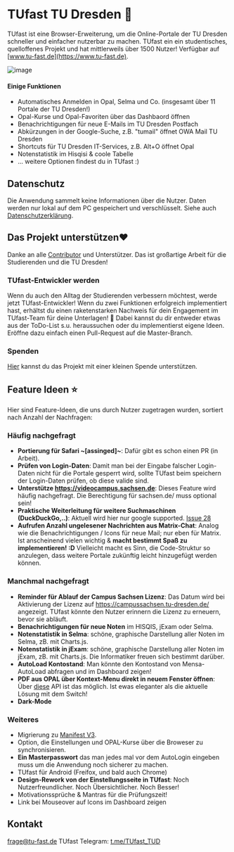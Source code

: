 # TUfast TU Dresden 🚀
TUfast ist eine Browser-Erweiterung, um die Online-Portale der TU Dresden schneller und einfacher nutzerbar zu machen. TUfast ein ein studentisches, quelloffenes Projekt und hat mittlerweils über 1500 Nutzer! Verfügbar auf [www.tu-fast.de](https://www.tu-fast.de).

![image](https://user-images.githubusercontent.com/31124624/115123463-72e24980-9fbd-11eb-8ff9-7466ba8e0df2.png)

#### Einige Funktionen
 - Automatisches Anmelden in Opal, Selma und Co. (insgesamt über 11 Portale der TU Dresden!)
 - Opal-Kurse und Opal-Favoriten über das Dashbaord öffnen
 - Benachrichtigungen für neue E-Mails im TU Dresden Postfach
 - Abkürzungen in der Google-Suche, z.B. "tumail" öffnet OWA Mail TU Dresden
 - Shortcuts für TU Dresden IT-Services, z.B. Alt+O öffnet Opal
 - Notenstatistik im Hisqisi & coole Tabelle
 - ... weitere Optionen findest du in TUfast :)

## Datenschutz
Die Anwendung sammelt keine Informationen über die Nutzer. Daten werden nur lokal auf dem PC gespeichert und verschlüsselt.
Siehe auch [Datenschutzerklärung](https://docs.google.com/document/d/1m3LCzlRMlEUR_TbMgP7Ha7MA7jN9mJ6gfyRhCRfUxuM/edit?usp=sharing).

## Das Projekt unterstützen❤️
Danke an alle [Contributor](https://github.com/TUfast-TUD/TUfast_TUD/graphs/contributors) und Unterstützer. Das ist großartige Arbeit für die Studierenden und die TU Dresden! 

### TUfast-Entwickler werden
Wenn du auch den Alltag der Studierenden verbessern möchtest, werde jetzt TUfast-Entwickler! Wenn du zwei Funktionen erfolgreich implementiert hast, erhältst du einen raketenstarken Nachweis für dein Engagement im TUfast-Team für deine Unterlagen! 🙂 Dabei kannst du dir entweder etwas aus der ToDo-List s.u. heraussuchen oder du implementierst eigene Ideen. Eröffne dazu einfach einen Pull-Request auf die Master-Branch.

### Spenden
[Hier](https://www.buymeacoffee.com/olihausdoerfer) kannst du das Projekt mit einer kleinen Spende unterstützen.

## Feature Ideen ⭐
Hier sind Feature-Ideen, die uns durch Nutzer zugetragen wurden, sortiert nach Anzahl der Nachfragen:

### Häufig nachgefragt
- **Portierung für Safari ~[assinged]~**: Dafür gibt es schon einen PR (in Arbeit).
- **Prüfen von Login-Daten**: Damit man bei der Eingabe falscher Login-Daten nicht für die Portale gesperrt wird, sollte TUfast beim speichern der Login-Daten prüfen, ob diese valide sind.
- **Unterstütze https://videocampus.sachsen.de**: Dieses Feature wird häufig nachgefragt. Die Berechtigung für sachsen.de/ muss optional sein! 
- **Praktische Weiterleitung für weitere Suchmaschinen (DuckDuckGo,..)**: Aktuell wird hier nur google supported. [Issue 28](https://github.com/TUfast-TUD/TUfast_TUD/issues/28)
- **Aufrufen Anzahl ungelesener Nachrichten aus Matrix-Chat**: Analog wie die Benachrichtigungen / Icons für neue Mail; nur eben für Matrix. Ist anscheinend vielen wichtig & **macht bestimmt Spaß zu implementieren! :D** Vielleicht macht es Sinn, die Code-Struktur so anzulegen, dass weitere Portale zukünftig leicht hinzugefügt werden können.

### Manchmal nachgefragt
- **Reminder für Ablauf der Campus Sachsen Lizenz**: Das Datum wird bei Aktivierung der Lizenz auf https://campussachsen.tu-dresden.de/ angezeigt. TUfast könnte den Nutzer erinnern die Lizenz zu erneuern, bevor sie abläuft.
- **Benachrichtigungen für neue Noten** im HISQIS, jExam oder Selma.
- **Notenstatistik in Selma**: schöne, graphische Darstellung aller Noten im Selma, zB. mit Charts.js.
- **Notenstatistik in jExam**: schöne, graphische Darstellung aller Noten im jExam, zB. mit Charts.js. Die Informatiker freuen sich bestimmt darüber.
- **AutoLoad Kontostand**: Man könnte den Kontostand von Mensa-AutoLoad abfragen und im Dashboard zeigen!
- **PDF aus OPAL über Kontext-Menu direkt in neuem Fenster öffnen**: Über [diese](https://developer.chrome.com/docs/extensions/reference/contextMenus/) API ist das möglich. Ist ewas eleganter als die aktuelle Lösung mit dem Switch!
- **Dark-Mode**


### Weiteres
- Migrierung zu [Manifest V3](https://developer.chrome.com/docs/extensions/mv3/intro/).
- Option, die Einstellungen und OPAL-Kurse über die Broweser zu synchronisieren.
- **Ein Masterpasswort** das man jedes mal vor dem AutoLogin eingeben muss um die Anwendung noch sicherer zu machen.
- TUfast für Android (Freifox, und bald auch Chrome)
- **Design-Rework von der Einstellungsseite in TUfast**: Noch Nutzerfreundlicher. Noch Übersichtlicher. Noch Besser!
- Motivationssprüche & Mantras für die Prüfungszeit!
- Link bei Mouseover auf Icons im Dashboard zeigen

## Kontakt
frage@tu-fast.de
TUfast Telegram: [t.me/TUfast_TUD](https://t.me/TUfast_TUD)

